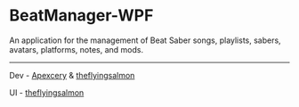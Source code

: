 # BeatManager-WPF

An application for the management of Beat Saber songs, playlists, sabers, avatars, platforms, notes, and mods.

---

Dev - [Apexcery](https://github.com/Apexcery) & [theflyingsalmon](https://github.com/theflyingsalmon)

UI - [theflyingsalmon](https://github.com/theflyingsalmon)
